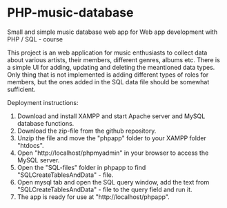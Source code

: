 # PHP-music-database
Small and simple music database web app for Web app development with PHP / SQL - course

This project is an web application for music enthusiasts to collect data about various artists, their members, different genres, albums etc.
There is a simple UI for adding, updating and deleting the meantioned data types. Only thing that is not implemented is adding different types of roles
for members, but the ones added in the SQL data file should be somewhat sufficient. 

Deployment instructions:

1. Download and install XAMPP and start Apache server and MySQL database functions.
2. Download the zip-file from the github repository.
3. Unzip the file and move the "phpapp" folder to your XAMPP folder "htdocs".
4. Open "http://localhost/phpmyadmin" in your browser to access the MySQL server.
5. Open the "SQL-files" folder in phpapp to find "SQLCreateTablesAndData" - file.
5. Open mysql tab and open the SQL query window, add the text from "SQLCreateTablesAndData" - file to the query field and run it.
6. The app is ready for use at "http://localhost/phpapp".
